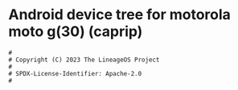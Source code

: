 # Android device tree for motorola moto g(30) (caprip)

```
#
# Copyright (C) 2023 The LineageOS Project
#
# SPDX-License-Identifier: Apache-2.0
#
```
